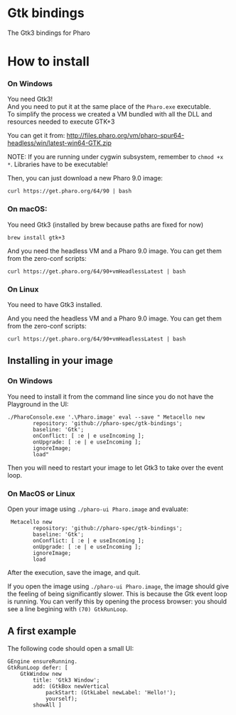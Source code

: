 # Gtk bindings
The Gtk3 bindings for Pharo

# How to install

### On Windows
You need Gtk3!  
And you need to put it at the same place of the `Pharo.exe` executable.  
To simplify the process we created a VM bundled with all the DLL and resources needed to execute GTK+3

You can get it from: http://files.pharo.org/vm/pharo-spur64-headless/win/latest-win64-GTK.zip

NOTE: If you are running under cygwin subsystem, remember to `chmod +x *`. Libraries have to be executable!

Then, you can just download a new Pharo 9.0 image: 

```
curl https://get.pharo.org/64/90 | bash
```

### On macOS: 

You need Gtk3 (installed by brew because paths are fixed for now)
```
brew install gtk+3
```

And you need the headless VM and a Pharo 9.0 image. You can get them from the zero-conf scripts: 

```
curl https://get.pharo.org/64/90+vmHeadlessLatest | bash
```


### On Linux
You need to have Gtk3 installed.

And you need the headless VM and a Pharo 9.0 image. You can get them from the zero-conf scripts: 

```
curl https://get.pharo.org/64/90+vmHeadlessLatest | bash
```


## Installing in your image

### On Windows
You need to install it from the command line since you do not have the Playground in the UI:
```
./PharoConsole.exe '.\Pharo.image' eval --save " Metacello new
        repository: 'github://pharo-spec/gtk-bindings';
        baseline: 'Gtk';
        onConflict: [ :e | e useIncoming ];
        onUpgrade: [ :e | e useIncoming ];
        ignoreImage;
        load"
```

Then you will need to restart your image to let Gtk3 to take over the event loop.

### On MacOS or Linux

Open your image using `./pharo-ui Pharo.image` and evaluate:
```Smalltalk
 Metacello new
        repository: 'github://pharo-spec/gtk-bindings';
        baseline: 'Gtk';
        onConflict: [ :e | e useIncoming ];
        onUpgrade: [ :e | e useIncoming ];
        ignoreImage;
        load
```
After the execution, save the image, and quit.

If you open the image using `./pharo-ui Pharo.image`, the image should give the feeling of being significantly slower. This is because the Gtk event loop is running. You can verify this by opening the process browser: you should see a line begining with `(70) GtkRunLoop`.

## A first example

The following code should open a small UI:

```Smalltalk
GEngine ensureRunning.
GtkRunLoop defer: [
	GtkWindow new 
		title: 'Gtk3 Window';
		add: (GtkBox newVertical
			packStart: (GtkLabel newLabel: 'Hello!');
			yourself);
		showAll ]
```

